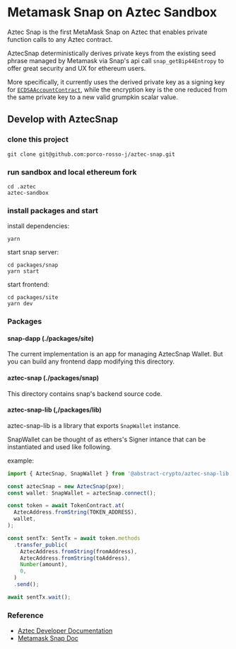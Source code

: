 # Metamask Snap on Aztec Sandbox

Aztec Snap is the first MetaMask Snap on Aztec that enables private function calls to any Aztec contract.

AztecSnap deterministically derives private keys from the existing seed phrase managed by Metamask via Snap's api call `snap_getBip44Entropy` to offer great security and UX for ethereum users.

More specifically, it currently uses the derived private key as a signing key for [`ECDSAAccountContract`](https://github.com/AztecProtocol/aztec-packages/blob/aztec-packages-v0.24.0/yarn-project/accounts/src/ecdsa/account_contract.ts), while the encryption key is the one reduced from the same private key to a new valid grumpkin scalar value.

## Develop with AztecSnap

### clone this project

```shell
git clone git@github.com:porco-rosso-j/aztec-snap.git
```

### run sandbox and local ethereum fork

```shell
cd .aztec
aztec-sandbox
```

### install packages and start

install dependencies:

```shell
yarn
```

start snap server:

```shell
cd packages/snap
yarn start
```

start frontend:

```shell
cd packages/site
yarn dev
```

### Packages

#### snap-dapp (./packages/site)

The current implementation is an app for managing AztecSnap Wallet. But you can build any frontend dapp modifying this directory.

#### aztec-snap (./packages/snap)

This directory contains snap's backend source code.

#### aztec-snap-lib (,/packages/lib)

aztec-snap-lib is a library that exports `SnapWallet` instance.

SnapWallet can be thought of as ethers's Signer intance that can be instantiated and used like following.

example:

```javascript
import { AztecSnap, SnapWallet } from '@abstract-crypto/aztec-snap-lib';

const aztecSnap = new AztecSnap(pxe);
const wallet: SnapWallet = aztecSnap.connect();

const token = await TokenContract.at(
  AztecAddress.fromString(TOKEN_ADDRESS),
  wallet,
);

const sentTx: SentTx = await token.methods
  .transfer_public(
    AztecAddress.fromString(fromAddress),
    AztecAddress.fromString(toAddress),
    Number(amount),
    0,
  )
  .send();

await sentTx.wait();
```

### Reference

- [Aztec Developer Documentation](https://docs.aztec.network/)
- [Metamask Snap Doc](https://docs.metamask.io/snaps/)
